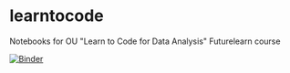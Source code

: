 # learntocode
Notebooks for OU "Learn to Code for Data Analysis" Futurelearn course

[![Binder](http://mybinder.org/badge.svg)](http://mybinder.org/repo/psychemedia/learntocode)
